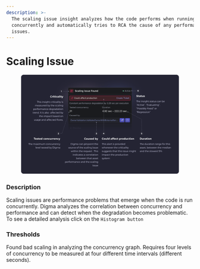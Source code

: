 ```yaml
---
description: >-
  The scaling issue insight analyzes how the code performs when running
  concurrently and automatically tries to RCA the cause of any performance
  issues.
---
```


# Scaling Issue

<figure><img src="../../.gitbook/assets/Scaling Issue Found - illustration.svg" alt=""><figcaption></figcaption></figure>

### Description

Scaling issues are performance problems that emerge when the code is run concurrently. Digma analyzes the correlation between concurrency and performance and can detect when the degradation becomes problematic. To see a detailed analysis click on the `Histogram button`



### Thresholds

Found bad scaling in analyzing the concurrency graph. Requires four levels of concurrency to be measured at four different time intervals (different seconds).

